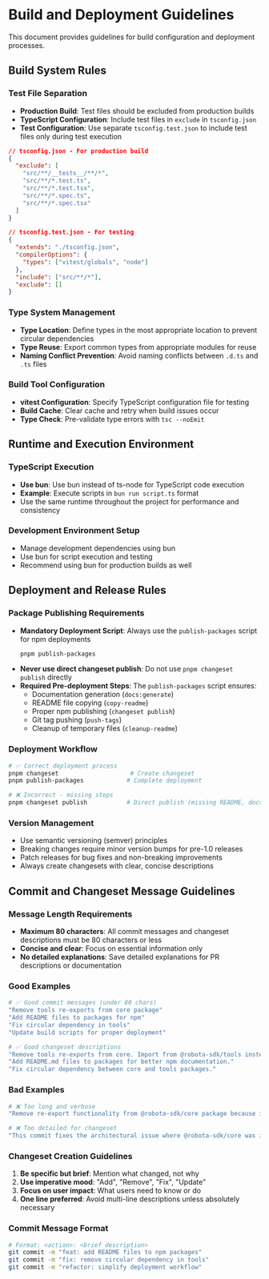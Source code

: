 # Build and Deployment Guidelines

This document provides guidelines for build configuration and deployment processes.

## Build System Rules

### Test File Separation

- **Production Build**: Test files should be excluded from production builds
- **TypeScript Configuration**: Include test files in `exclude` in `tsconfig.json`
- **Test Configuration**: Use separate `tsconfig.test.json` to include test files only during test execution

```json
// tsconfig.json - For production build
{
  "exclude": [
    "src/**/__tests__/**/*",
    "src/**/*.test.ts",
    "src/**/*.test.tsx", 
    "src/**/*.spec.ts",
    "src/**/*.spec.tsx"
  ]
}

// tsconfig.test.json - For testing
{
  "extends": "./tsconfig.json",
  "compilerOptions": {
    "types": ["vitest/globals", "node"]
  },
  "include": ["src/**/*"],
  "exclude": []
}
```

### Type System Management

- **Type Location**: Define types in the most appropriate location to prevent circular dependencies
- **Type Reuse**: Export common types from appropriate modules for reuse
- **Naming Conflict Prevention**: Avoid naming conflicts between `.d.ts` and `.ts` files

### Build Tool Configuration

- **vitest Configuration**: Specify TypeScript configuration file for testing
- **Build Cache**: Clear cache and retry when build issues occur
- **Type Check**: Pre-validate type errors with `tsc --noEmit`

## Runtime and Execution Environment

### TypeScript Execution

- **Use bun**: Use bun instead of ts-node for TypeScript code execution
- **Example**: Execute scripts in `bun run script.ts` format
- Use the same runtime throughout the project for performance and consistency

### Development Environment Setup

- Manage development dependencies using bun
- Use bun for script execution and testing
- Recommend using bun for production builds as well

## Deployment and Release Rules

### Package Publishing Requirements

- **Mandatory Deployment Script**: Always use the `publish-packages` script for npm deployments
  ```bash
  pnpm publish-packages
  ```
- **Never use direct changeset publish**: Do not use `pnpm changeset publish` directly
- **Required Pre-deployment Steps**: The `publish-packages` script ensures:
  - Documentation generation (`docs:generate`)
  - README file copying (`copy-readme`) 
  - Proper npm publishing (`changeset publish`)
  - Git tag pushing (`push-tags`)
  - Cleanup of temporary files (`cleanup-readme`)

### Deployment Workflow

```bash
# ✅ Correct deployment process
pnpm changeset                    # Create changeset
pnpm publish-packages            # Complete deployment

# ❌ Incorrect - missing steps
pnpm changeset publish           # Direct publish (missing README, docs, etc.)
```

### Version Management

- Use semantic versioning (semver) principles
- Breaking changes require minor version bumps for pre-1.0 releases
- Patch releases for bug fixes and non-breaking improvements
- Always create changesets with clear, concise descriptions

## Commit and Changeset Message Guidelines

### Message Length Requirements

- **Maximum 80 characters**: All commit messages and changeset descriptions must be 80 characters or less
- **Concise and clear**: Focus on essential information only
- **No detailed explanations**: Save detailed explanations for PR descriptions or documentation

### Good Examples

```bash
# ✅ Good commit messages (under 80 chars)
"Remove tools re-exports from core package"
"Add README files to packages for npm"
"Fix circular dependency in tools"
"Update build scripts for proper deployment"

# ✅ Good changeset descriptions
"Remove tools re-exports from core. Import from @robota-sdk/tools instead."
"Add README.md files to packages for better npm documentation."
"Fix circular dependency between core and tools packages."
```

### Bad Examples

```bash
# ❌ Too long and verbose
"Remove re-export functionality from @robota-sdk/core package because it was creating confusion and circular dependencies with @robota-sdk/tools package, which violates our architectural principles"

# ❌ Too detailed for changeset
"This commit fixes the architectural issue where @robota-sdk/core was incorrectly re-exporting functionality from @robota-sdk/tools, creating confusion and circular dependencies. The change improves module separation and follows development guidelines."
```

### Changeset Creation Guidelines

1. **Be specific but brief**: Mention what changed, not why
2. **Use imperative mood**: "Add", "Remove", "Fix", "Update"
3. **Focus on user impact**: What users need to know or do
4. **One line preferred**: Avoid multi-line descriptions unless absolutely necessary

### Commit Message Format

```bash
# Format: <action>: <brief description>
git commit -m "feat: add README files to npm packages"
git commit -m "fix: remove circular dependency in tools"
git commit -m "refactor: simplify deployment workflow"
``` 